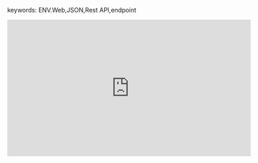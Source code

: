 ﻿keywords: ENV.Web,JSON,Rest API,endpoint

<iframe width="560" height="315" src="https://www.youtube.com/embed/4IzSkNAhbu0" frameborder="0" allow="autoplay; encrypted-media" allowfullscreen></iframe>